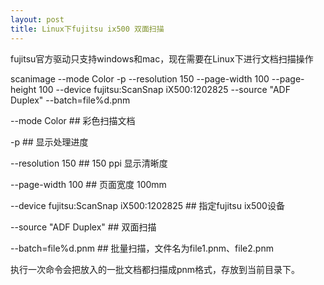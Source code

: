 ```yaml
---
layout: post
title: Linux下fujitsu ix500 双面扫描
---
```


fujitsu官方驱动只支持windows和mac，现在需要在Linux下进行文档扫描操作

scanimage  --mode Color  -p --resolution 150 --page-width 100 --page-height 100 --device fujitsu:ScanSnap iX500:1202825 --source "ADF Duplex"  --batch=file%d.pnm

--mode Color  ## 彩色扫描文档

-p   		  ## 显示处理进度

--resolution 150   ## 150 ppi 显示清晰度

--page-width 100   ## 页面宽度 100mm

--device fujitsu:ScanSnap iX500:1202825  ## 指定fujitsu ix500设备

--source "ADF Duplex"     ## 双面扫描

--batch=file%d.pnm        ## 批量扫描，文件名为file1.pnm、file2.pnm

执行一次命令会把放入的一批文档都扫描成pnm格式，存放到当前目录下。